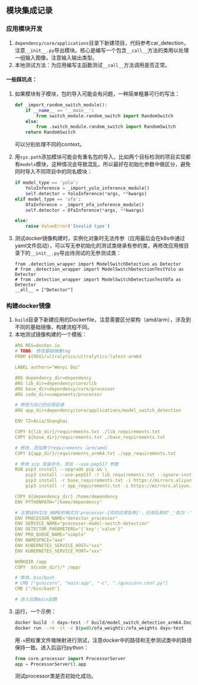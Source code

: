 ## 模块集成记录

### 应用模块开发
1. `dependency/core/applications`目录下新建项目，代码参考car_detection，注意`__init__.py`导出模块。核心是编写一个包含`__call__`方法的类用以处理一组输入图像，注意输入输出类型。
2. 本地测试方法：为应用编写主函数测试`__call__`方法调用是否正常。

#### 一些踩坑点：

1. 如果模块有子模块，包的导入可能会有问题，一种简单粗暴可行的写法：
    ```python
    def _import_random_switch_module():
        if __name__ == '__main__':
            from switch_module.random_switch import RandomSwitch
        else:
            from .switch_module.random_switch import RandomSwitch
        return RandomSwitch
    ```
    可以分别处理不同的context。

2. 用`sys.path`添加模块可能会有重名包的导入，比如两个目标检测的项目实现都有`models`模块，这种情况会导致混乱，所以最好在初始化参数中做区分，避免同时导入不同项目中的同名模块：
    ```python
    if model_type == 'yolo':
        YoloInference = _import_yolo_inference_module()
        self.detector = YoloInference(*args, **kwargs)
    elif model_type == 'ofa':
        OfaInference = _import_ofa_inference_module()
        self.detector = OfaInference(*args, **kwargs)

    else:
        raise ValueError('Invalid type')
    ```

3. 测试docker镜像构建时，实例化对象时无法传参（应用最后会在k8s中通过yaml文件启动），可以写无参初始化的测试类继承有参的类，再修改应用根目录下的`__init__.py`导出待测试的无参测试类：
    ```
    from .detection_wrapper import ModelSwitchDetection as Detector
    # from .detection_wrapper import ModelSwitchDetectionTestYolo as Detector
    # from .detection_wrapper import ModelSwitchDetectionTestOfa as Detector
    __all__ = ["Detector"]
    ```

### 构建docker镜像
1. `build`目录下新建应用的Dockerfile，注意需要区分架构（amd/arm），涉及到不同的基础镜像，构建流程不同。
2. 本地测试镜像构建的一个模板：
    ```yaml
    ARG REG=docker.io
    # TODO: 修改基础镜像tag
    FROM ${REG}/ultralytics/ultralytics:latest-arm64

    LABEL authors="Wenyi Dai"

    ARG dependency_dir=dependency
    ARG lib_dir=dependency/core/lib
    ARG base_dir=dependency/core/processor
    ARG code_dir=components/processor

    # 修改为自己的应用目录
    ARG app_dir=dependency/core/applications/model_switch_detection

    ENV TZ=Asia/Shanghai

    COPY ${lib_dir}/requirements.txt ./lib_requirements.txt
    COPY ${base_dir}/requirements.txt ./base_requirements.txt

    # 修改，添加两个requirements（arm/amd）
    COPY ${app_dir}/requirements_arm64.txt ./app_requirements.txt

    # 修改 pip 安装命令，添加 --use-pep517 参数
    RUN pip3 install --upgrade pip && \
        pip3 install --use-pep517 -r lib_requirements.txt --ignore-installed -i https://mirrors.aliyun.com/pypi/simple && \
        pip3 install -r base_requirements.txt -i https://mirrors.aliyun.com/pypi/simple && \
        pip3 install -r app_requirements.txt -i https://mirrors.aliyun.com/pypi/simple

    COPY ${dependency_dir} /home/dependency
    ENV PYTHONPATH="/home/dependency"

    # 注意SERVICE_NAME的格式为'processor-{你的应用名称}'，应用名称的'_'改为'-'
    ENV PROCESSOR_NAME="detector_processor"
    ENV SERVICE_NAME="processor-model-switch-detection"
    ENV DETECTOR_PARAMETERS="{'key':'value'}"
    ENV PRO_QUEUE_NAME="simple"
    ENV NAMESPACE="aaa"
    ENV KUBERNETES_SERVICE_HOST="xxx"
    ENV KUBERNETES_SERVICE_PORT="xxx"

    WORKDIR /app
    COPY  ${code_dir}/* /app/

    # 修改，bin/bash
    # CMD ["gunicorn", "main:app", "-c", "./gunicorn.conf.py"]
    CMD ["/bin/bash"]

    # 进入后跑main函数
    ```
3. 运行，一个示例：
    ```bash
    docker build -t dayu-test -f build/model_switch_detection_arm64.Dockerfile .
    docker run --rm -it -v $(pwd)/ofa_weights:/ofa_weights dayu-test
    ```
    用`-v`把权重文件做映射进行测试，注意docker中的路径和无参测试类中的路径保持一致。进入后运行python：
    ```python
    from core.processor import ProcessorServer
    app = ProcessorServer().app
    ```
    测试processor类是否初始化成功。